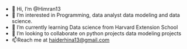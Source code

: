 - 👋 Hi, I’m @Himran13
- 👀 I’m interested in Programming, data analyst data modeling and data science.
- 🌱 I’m currently learning Data science from Harvard Extension School
- 💞️ I’m looking to collaborate on python projects data modeling projects
- 📫Reach me at haiderhina13@gmail.com


<!---
Himran13/Himran13 is a ✨ special ✨ repository because its `README.md` (this file) appears on your GitHub profile.
You can click the Preview link to take a look at your changes.
--->
